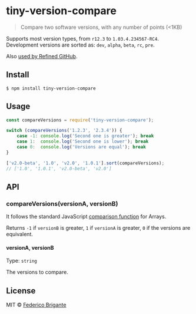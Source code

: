 # tiny-version-compare

> Compare two software versions, with any number of points (<1KB)

Supports most version types, from `r12.3` to `1.03.4.234567-RC4`. Development versions are sorted as: `dev`, `alpha`, `beta`, `rc`, `pre`.

Also [used by Refined GitHub](https://github.com/sindresorhus/refined-github/pull/1218).

## Install

```
$ npm install tiny-version-compare
```


## Usage

```js
const compareVersions = require('tiny-version-compare');

switch (compareVersions('1.2.3', '2.3.4')) {
	case -1: console.log('Second one is greater'); break
	case 1:  console.log('Second one is lower'); break
	case 0:  console.log('Versions are equal'); break
}

['v2.0-beta', '1.0', 'v2.0', '1.0.1'].sort(compareVersions);
// ['1.0', '1.0.1', 'v2.0-beta', 'v2.0']
```


## API
### compareVersions(versionA, versionB)

It follows the standard JavaScript [comparison function](https://developer.mozilla.org/en-US/docs/Web/JavaScript/Reference/Global_Objects/Array/sort#Description) for Arrays.

Returns `-1` if `versionB` is greater, `1` if `versionA` is greater, `0` if the versions are equivalent.

#### versionA, versionB

Type: `string`

The versions to compare.

## License

MIT © [Federico Brigante](https://bfred.it)

